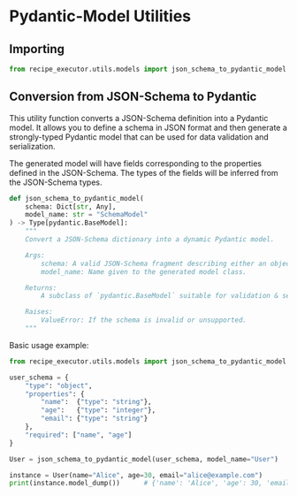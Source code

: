 # Pydantic-Model Utilities

## Importing

```python
from recipe_executor.utils.models import json_schema_to_pydantic_model
```

## Conversion from JSON-Schema to Pydantic

This utility function converts a JSON-Schema definition into a Pydantic model. It
allows you to define a schema in JSON format and then generate a strongly-typed
Pydantic model that can be used for data validation and serialization.

The generated model will have fields corresponding to the properties defined in the
JSON-Schema. The types of the fields will be inferred from the JSON-Schema types.

```python
def json_schema_to_pydantic_model(
    schema: Dict[str, Any],
    model_name: str = "SchemaModel"
) -> Type[pydantic.BaseModel]:
    """
    Convert a JSON-Schema dictionary into a dynamic Pydantic model.

    Args:
        schema: A valid JSON-Schema fragment describing either an object or list.
        model_name: Name given to the generated model class.

    Returns:
        A subclass of `pydantic.BaseModel` suitable for validation & serialization.

    Raises:
        ValueError: If the schema is invalid or unsupported.
    """
```

Basic usage example:

```python
from recipe_executor.utils.models import json_schema_to_pydantic_model

user_schema = {
    "type": "object",
    "properties": {
        "name":  {"type": "string"},
        "age":   {"type": "integer"},
        "email": {"type": "string"}
    },
    "required": ["name", "age"]
}

User = json_schema_to_pydantic_model(user_schema, model_name="User")

instance = User(name="Alice", age=30, email="alice@example.com")
print(instance.model_dump())      # {'name': 'Alice', 'age': 30, 'email': 'alice@example.com'}
```
